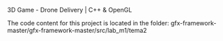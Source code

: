 3D Game - Drone Delivery | C++ & OpenGL

The code content for this project is located in the folder: gfx-framework-master/gfx-framework-master/src/lab_m1/tema2
